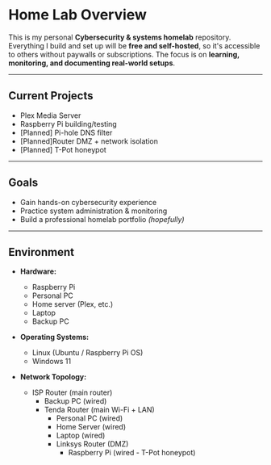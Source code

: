 # Home Lab Overview

This is my personal **Cybersecurity & systems homelab** repository.
Everything I build and set up will be **free and self-hosted**, so it's accessible to others without paywalls or subscriptions.
The focus is on **learning, monitoring, and documenting real-world setups**.

---

## Current Projects
- Plex Media Server
- Raspberry Pi building/testing
- [Planned] Pi-hole DNS filter
- [Planned]Router DMZ + network isolation
- [Planned] T-Pot honeypot

---

## Goals
- Gain hands-on cybersecurity experience
- Practice system administration & monitoring
- Build a professional homelab portfolio *(hopefully)*

---

## Environment
- **Hardware:**
  - Raspberry Pi
  - Personal PC
  - Home server (Plex, etc.)
  - Laptop
  - Backup PC
  
- **Operating Systems:**
  - Linux (Ubuntu / Raspberry Pi OS)
  - Windows 11
  
- **Network Topology:**
  - ISP Router (main router)  
    - Backup PC (wired)  
    - Tenda Router (main Wi-Fi + LAN)  
      - Personal PC (wired) 
      - Home Server (wired)
      - Laptop (wired)
      - Linksys Router (DMZ)  
        - Raspberry Pi (wired - T-Pot honeypot)

